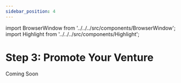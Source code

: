 ```yaml
---
sidebar_position: 4
---
```


import BrowserWindow from '../../../src/components/BrowserWindow';
import Highlight from '../../../src/components/Highlight';

# Step 3: Promote Your Venture

Coming Soon

